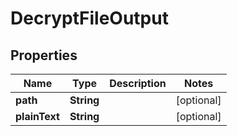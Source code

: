 

# DecryptFileOutput


## Properties

| Name | Type | Description | Notes |
|------------ | ------------- | ------------- | -------------|
|**path** | **String** |  |  [optional] |
|**plainText** | **String** |  |  [optional] |



